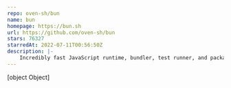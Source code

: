 ```yaml
---
repo: oven-sh/bun
name: bun
homepage: https://bun.sh
url: https://github.com/oven-sh/bun
stars: 76327
starredAt: 2022-07-11T00:56:50Z
description: |-
    Incredibly fast JavaScript runtime, bundler, test runner, and package manager – all in one
---
```


[object Object]
